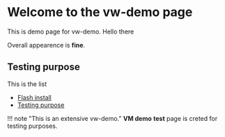Welcome to the vw-demo page
==========================

This is demo page for vw-demo. Hello there

Overall appearence is **fine**.

Testing purpose
----------------

This is the list

* [Flash install](./flash-player-installation)
* [Testing purpose](disable-password-manager)

!!! note "This is an extensive vw-demo."
**VM demo** __test__ page is creted for testing purposes.
